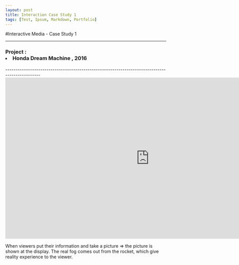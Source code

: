 ```yaml
---
layout: post
title: Interaction Case Study 1
tags: [Test, Ipsum, Markdown, Portfolio]
---
```


#Interactive Media - Case Study 1

----------------------------------------------------------------------------------------------
<h3>Project :
<li> Honda Dream Machine , 2016</li> </h3>
-----------------------------------------------------------------------------------------------

<iframe src="https://player.vimeo.com/video/155613838" width="900" height="506" frameborder="0" webkitallowfullscreen mozallowfullscreen allowfullscreen></iframe>

When viewers put their information and take a picture => the picture is shown at the display.
The real fog comes out from the rocket, which give reality experience to the viewer.
